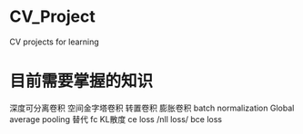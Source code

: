 # CV_Project
CV projects for learning

# 目前需要掌握的知识
深度可分离卷积
空间金字塔卷积
转置卷积
膨胀卷积
batch normalization
Global average pooling 替代 fc
KL散度
ce loss /nll loss/ bce loss
